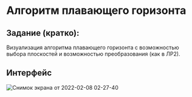 # Алгоритм плавающего горизонта

## Задание (кратко):

Визуализация алгоритма плавающего горизонта с возможностью выбора плоскостей и возможностью преобразования (как в ЛР2).

## Интерфейс

![Снимок экрана от 2022-02-08 02-27-40](https://user-images.githubusercontent.com/83313206/152889424-7a665dab-ca1a-4a31-8b30-a68ba36e4a72.png)
